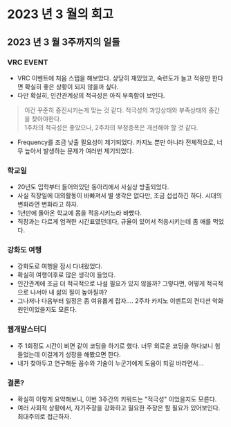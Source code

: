 # 2023 년 3 월의 회고

## 2023 년 3 월 3주까지의 일들
### VRC EVENT
- VRC 이벤트에 처음 스탭을 해보았다. 상당히 재밌었고, 숙련도가 늘고 적응만 한다면 확실히 좋은 상황이 되지 않을까 싶다.   
- 다만 확실히, 인간관계상의 적극성은 아직 부족함이 보인다. 
> 이건 꾸준히 증진시키는게 맞는 것 같다. 적극성의 과잉상태와 부족상태의 중간을 찾아야한다.    
> 1주차의 적극성은 좋았으나, 2주차의 부정증폭은 개선해야 할 것 같다.    
- Frequency를 조금 낮출 필요성이 제기되었다. 카지노 뿐만 아니라 전체적으로, 너무 높아서 발생하는 문제가 여러번 제기되었다.    
    
### 학교일
- 20년도 입학부터 들어와있던 동아리에서 사실상 방출되었다.     
- 사실 직장일에 대외활동이 바빠져서 별 생각은 없다만, 조금 섭섭하긴 하다. 시대의 변화라면 변화라고 하자.    
- 1년만에 돌아온 학교에 몸을 적응시키느라 바빴다.    
- 직장과는 다르게 엄격한 시간표였던데다, 규율이 있어서 적응시키는데 좀 애를 먹었다.    

### 강화도 여행
- 강화도로 여행을 잠시 다녀왔었다.    
- 확실히 여행이후로 많은 생각이 들었다.     
- 인간관계에 조금 더 적극적으로 나설 필요가 있지 않을까? 그렇다면, 어떻게 적극적으로 나서야 내 삶의 질이 높아질까?    
- 그나저나 다음부터 일정은 좀 여유롭게 잡자.... 2주차 카지노 이벤트의 컨디션 악화 원인이었을지도 모른다.    
    
### 웹개발스터디
- 주 1회정도 시간이 비면 같이 코딩을 하기로 했다. 너무 외로운 코딩을 하다보니 힘들었는데 이걸계기 성장을 해봤으면 한다.   
- 내가 찾아두고 연구해둔 꼼수와 기술이 누군가에게 도움이 되길 바라면서...    

### 결론?
- 확실히 이렇게 요약해보니, 이번 3주간의 키워드는 "적극성" 이었을지도 모른다.    
- 여러 사회적 상황에서, 자기주장을 강화하고 필요한 주장은 할 필요가 있어보인다. 최대주의로 접근하자.
